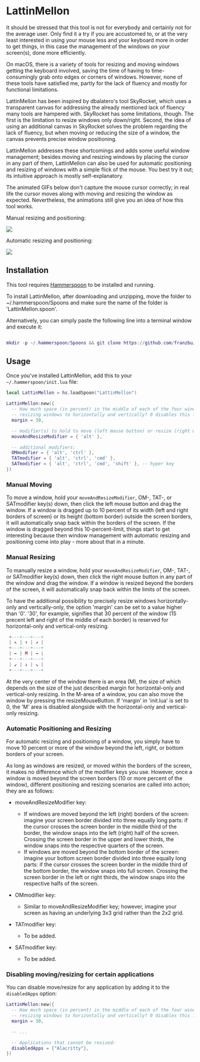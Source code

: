 # LattinMellon

It should be stressed that this tool is not for everybody and certainly not for the average user. Only find it a try if you are accustomed to, or at the very least interested in using your mouse less and your keyboard more in order to get things, in this case the management of the windows on your screen(s), done more efficiently.

On macOS, there is a variety of tools for resizing and moving windows getting the keyboard involved, saving the time of having to time-consumingly grab onto edges or corners of windows. However, none of these tools have satisfied me, partly for the lack of fluency and mostly for functional limitations. 

LattinMellon has been inspired by dbalatero's tool SkyRocket, which uses a transparent canvas for addressing the already mentioned lack of fluency many tools are hampered with. SkyRocket has some limitations, though. The first is the limitation to resize windows only down/right. Second, the idea of using an additional canvas in SkyRocket solves the problem regarding the lack of fluency, but when moving or reducing the size of a window, the canvas prevents precise window positioning.

LattinMellon addresses these shortcomings and adds some useful window management; besides moving and resizing windows by placing the cursor in any part of them, LattinMellon can also be used for automatic positioning and resizing of windows with a simple flick of the mouse. You best try it out; its intuitive approach is mostly self-explanatory.

The animated GIFs below don't capture the mouse cursor correctly; in real life the cursor moves along with moving and resizing the window as expected. Nevertheless, the animations still give you an idea of how this tool works.

Manual resizing and positioning:

<img src="https://github.com/franzbu/LattinMellon.spoon/blob/main/doc/LattinMellon.gif" />


Automatic resizing and positioning:

<img src="https://github.com/franzbu/LattinMellon.spoon/blob/main/doc/LattinMallon_wm2.gif" />

              

## Installation

This tool requires [Hammerspoon](https://www.hammerspoon.org/) to be installed and running.

To install LattinMellon, after downloading and unzipping, move the folder to ~/.hammerspoon/Spoons and make sure the name of the folder is 'LattinMellon.spoon'. 

Alternatively, you can simply paste the following line into a terminal window and execute it:

```lua

mkdir -p ~/.hammerspoon/Spoons && git clone https://github.com/franzbu/LattinMellon.spoon.git ~/.hammerspoon/Spoons/LattinMellon.spoon

```

## Usage

Once you've installed LattinMellon, add this to your `~/.hammerspoon/init.lua` file:

```lua
local LattinMellon = hs.loadSpoon("LattinMellon")

LattinMellon:new({
  -- How much space (in percent) in the middle of each of the four window-margins do you want to reserve for limiting
  -- resizing windows to horizontally and vertically? 0 disables this function, 100 disables diagonal resizing:
  margin = 30,

  -- modifier(s) to hold to move (left mouse button) or resize (right mouse button) a window:
  moveAndResizeModifier = { 'alt' },

  -- additional modifiers:
  OMmodifier = { 'alt', 'ctrl' },
  TATmodifier = { 'alt', 'ctrl', 'cmd' },
  SATmodifier = { 'alt', 'ctrl', 'cmd', 'shift' }, -- hyper key
})
```

### Manual Moving

To move a window, hold your `moveAndResizeModifier`, OM-, TAT-, or SATmodifier key(s) down, then click the left mouse button and drag the window. If a window is dragged up to 10 percent of its width (left and right borders of screen) or its height (bottom border) outside the screen borders, it will automatically snap back within the borders of the screen. If the window is dragged beyond this 10-percent-limit, things start to get interesting because then window management with automatic resizing and positioning come into play - more about that in a minute.


### Manual Resizing

To manually resize a window, hold your `moveAndResizeModifier`, OM-, TAT-, or SATmodifier key(s) down, then click the right mouse button in any part of the window and drag the window. If a window is resized beyond the borders of the screen, it will automatically snap back within the limits of the screen.

To have the additional possibility to precisely resize windows horizontally-only and vertically-only, the option 'margin' can be set to a value higher than '0'. '30', for example, signifies that 30 percent of the window (15 precent left and right of the middle of each border) is reserved for horizontal-only and vertical-only resizing.


```lua
 +---+---+---+
 | ↖ | ↑ | ↗ |
 +---+---+---+
 | ← | M | → |
 +---+---+---+
 | ↙ | ↓ | ↘ |
 +---+---+---+
```

At the very center of the window there is an erea (M), the size of which depends on the size of the just described margin for horizontal-only and vertical-only resizing. In the M-area of a window, you can also move the window by pressing the resizeMouseButton. If 'margin' in 'init.lua' is set to 0, the 'M' area is disabled alongside with the horizontal-only and vertical-only resizing.


### Automatic Positioning and Resizing

For automatic resizing and positioning of a window, you simply have to move 10 percent or more of the window beyond the left, right, or bottom borders of your screen.

As long as windows are resized, or moved within the borders of the screen, it makes no difference which of the modifier keys you use. However, once a window is moved beyond the screen borders (10 or more percent of the window), different positioning and resizing scenarios are called into action; they are as follows:

* moveAndResizeModifier key: 
  * If windows are moved beyond the left (right) borders of the screen: imagine your screen border divided into three equally long parts: if the cursor crosses the screen border in the middle third of the border, the window snaps into the left (right) half of the screen. Crossing the screen border in the upper and lower thirds, the window snaps into the respective quarters of the screen.
  * If windows are moved beyond the bottom border of the screen: imagine your bottom screen border divided into three equally long parts: if the cursor crosses the screen border in the middle third of the bottom border, the window snaps into full screen. Crossing the screen border in the left or right thirds, the window snaps into the respective halfs of the screen.

* OMmodifier key:
  * Similar to moveAndResizeModifier key; however, imagine your screen as having an underlying 3x3 grid rather than the 2x2 grid.
 
* TATmodifier key:
  * To be added.
 
* SATmodifier key:
  * To be added.
 

### Disabling moving/resizing for certain applications

You can disable move/resize for any application by adding it to the `disabledApps` option:

```lua
LattinMellon:new({
  -- How much space (in percent) in the middle of each of the four window-margins do you want to reserve for limiting 
  -- resizing windows to horizontally and vertically? 0 disables this function, 100 disables diagonal resizing.
  margin = 30,

  -- ...

  -- Applications that cannot be resized:
  disabledApps = {"Alacritty"},
})
```

